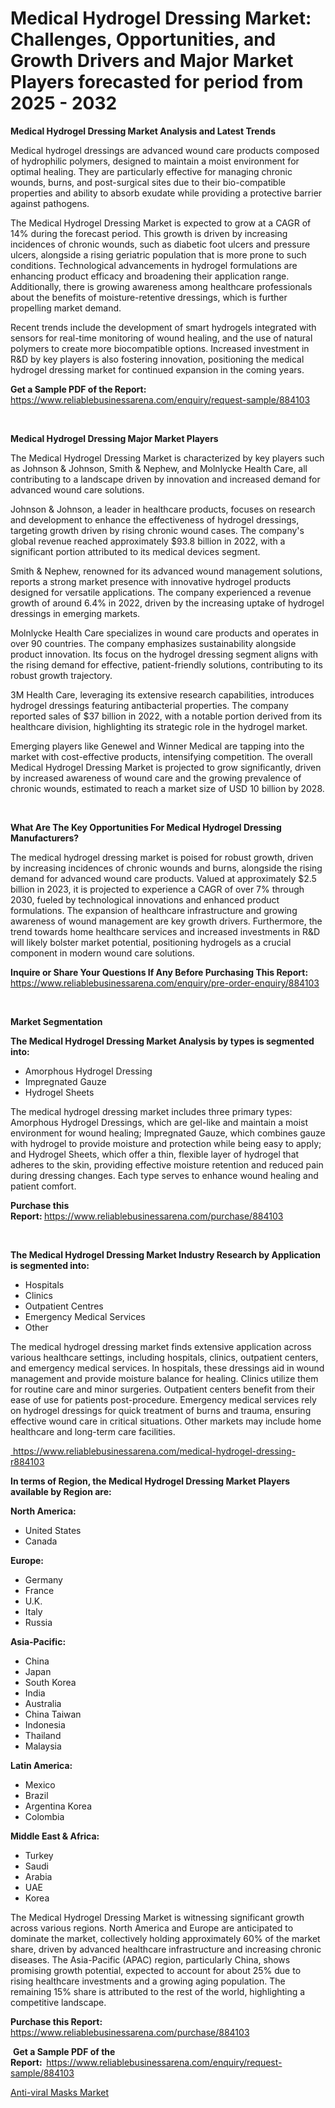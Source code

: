 <p><h1>Medical Hydrogel Dressing Market: Challenges, Opportunities, and Growth Drivers and Major Market Players forecasted for period from 2025 - 2032</h1></p><p><strong>Medical Hydrogel Dressing Market Analysis and Latest Trends</strong></p>
<p><p>Medical hydrogel dressings are advanced wound care products composed of hydrophilic polymers, designed to maintain a moist environment for optimal healing. They are particularly effective for managing chronic wounds, burns, and post-surgical sites due to their bio-compatible properties and ability to absorb exudate while providing a protective barrier against pathogens.</p><p>The Medical Hydrogel Dressing Market is expected to grow at a CAGR of 14% during the forecast period. This growth is driven by increasing incidences of chronic wounds, such as diabetic foot ulcers and pressure ulcers, alongside a rising geriatric population that is more prone to such conditions. Technological advancements in hydrogel formulations are enhancing product efficacy and broadening their application range. Additionally, there is growing awareness among healthcare professionals about the benefits of moisture-retentive dressings, which is further propelling market demand.</p><p>Recent trends include the development of smart hydrogels integrated with sensors for real-time monitoring of wound healing, and the use of natural polymers to create more biocompatible options. Increased investment in R&D by key players is also fostering innovation, positioning the medical hydrogel dressing market for continued expansion in the coming years.</p></p>
<p><strong>Get a Sample PDF of the Report:&nbsp;</strong> <a href="https://www.reliablebusinessarena.com/enquiry/request-sample/884103?utm_campaign=2294&utm_medium=2&utm_source=Github&utm_content=ia&utm_term=04032025&utm_id=medical-hydrogel-dressing">https://www.reliablebusinessarena.com/enquiry/request-sample/884103</a></p>
<p>&nbsp;</p>
<p><strong>Medical Hydrogel Dressing Major Market Players</strong></p>
<p><p>The Medical Hydrogel Dressing Market is characterized by key players such as Johnson & Johnson, Smith & Nephew, and Molnlycke Health Care, all contributing to a landscape driven by innovation and increased demand for advanced wound care solutions. </p><p>Johnson & Johnson, a leader in healthcare products, focuses on research and development to enhance the effectiveness of hydrogel dressings, targeting growth driven by rising chronic wound cases. The company's global revenue reached approximately $93.8 billion in 2022, with a significant portion attributed to its medical devices segment.</p><p>Smith & Nephew, renowned for its advanced wound management solutions, reports a strong market presence with innovative hydrogel products designed for versatile applications. The company experienced a revenue growth of around 6.4% in 2022, driven by the increasing uptake of hydrogel dressings in emerging markets.</p><p>Molnlycke Health Care specializes in wound care products and operates in over 90 countries. The company emphasizes sustainability alongside product innovation. Its focus on the hydrogel dressing segment aligns with the rising demand for effective, patient-friendly solutions, contributing to its robust growth trajectory.</p><p>3M Health Care, leveraging its extensive research capabilities, introduces hydrogel dressings featuring antibacterial properties. The company reported sales of $37 billion in 2022, with a notable portion derived from its healthcare division, highlighting its strategic role in the hydrogel market.</p><p>Emerging players like Genewel and Winner Medical are tapping into the market with cost-effective products, intensifying competition. The overall Medical Hydrogel Dressing Market is projected to grow significantly, driven by increased awareness of wound care and the growing prevalence of chronic wounds, estimated to reach a market size of USD 10 billion by 2028.</p></p>
<p>&nbsp;</p>
<p><strong>What Are The Key Opportunities For Medical Hydrogel Dressing Manufacturers?</strong></p>
<p><p>The medical hydrogel dressing market is poised for robust growth, driven by increasing incidences of chronic wounds and burns, alongside the rising demand for advanced wound care products. Valued at approximately $2.5 billion in 2023, it is projected to experience a CAGR of over 7% through 2030, fueled by technological innovations and enhanced product formulations. The expansion of healthcare infrastructure and growing awareness of wound management are key growth drivers. Furthermore, the trend towards home healthcare services and increased investments in R&D will likely bolster market potential, positioning hydrogels as a crucial component in modern wound care solutions.</p></p>
<p><strong>Inquire or Share Your Questions If Any Before Purchasing This Report:</strong> <a href="https://www.reliablebusinessarena.com/enquiry/pre-order-enquiry/884103?utm_campaign=2294&utm_medium=2&utm_source=Github&utm_content=ia&utm_term=04032025&utm_id=medical-hydrogel-dressing">https://www.reliablebusinessarena.com/enquiry/pre-order-enquiry/884103</a></p>
<p>&nbsp;</p>
<p><strong>Market Segmentation</strong></p>
<p><strong>The Medical Hydrogel Dressing Market Analysis by types is segmented into:</strong></p>
<p><ul><li>Amorphous Hydrogel Dressing</li><li>Impregnated Gauze</li><li>Hydrogel Sheets</li></ul></p>
<p><p>The medical hydrogel dressing market includes three primary types: Amorphous Hydrogel Dressings, which are gel-like and maintain a moist environment for wound healing; Impregnated Gauze, which combines gauze with hydrogel to provide moisture and protection while being easy to apply; and Hydrogel Sheets, which offer a thin, flexible layer of hydrogel that adheres to the skin, providing effective moisture retention and reduced pain during dressing changes. Each type serves to enhance wound healing and patient comfort.</p></p>
<p><strong>Purchase this Report:&nbsp;</strong><a href="https://www.reliablebusinessarena.com/purchase/884103?utm_campaign=2294&utm_medium=2&utm_source=Github&utm_content=ia&utm_term=04032025&utm_id=medical-hydrogel-dressing">https://www.reliablebusinessarena.com/purchase/884103</a></p>
<p>&nbsp;</p>
<p><strong>The Medical Hydrogel Dressing Market Industry Research by Application is segmented into:</strong></p>
<p><ul><li>Hospitals</li><li>Clinics</li><li>Outpatient Centres</li><li>Emergency Medical Services</li><li>Other</li></ul></p>
<p><p>The medical hydrogel dressing market finds extensive application across various healthcare settings, including hospitals, clinics, outpatient centers, and emergency medical services. In hospitals, these dressings aid in wound management and provide moisture balance for healing. Clinics utilize them for routine care and minor surgeries. Outpatient centers benefit from their ease of use for patients post-procedure. Emergency medical services rely on hydrogel dressings for quick treatment of burns and trauma, ensuring effective wound care in critical situations. Other markets may include home healthcare and long-term care facilities.</p></p>
<p><a href="https://www.reliablebusinessarena.com/medical-hydrogel-dressing-r884103?utm_campaign=2294&utm_medium=2&utm_source=Github&utm_content=ia&utm_term=04032025&utm_id=medical-hydrogel-dressing">&nbsp;https://www.reliablebusinessarena.com/medical-hydrogel-dressing-r884103</a></p>
<p><strong>In terms of Region, the Medical Hydrogel Dressing Market Players available by Region are:</strong></p>
<p>
    <p> <strong> North America: </strong>
        <ul>
            <li>United States</li>
            <li>Canada</li>
        </ul>
        </p> 
    <p> <strong> Europe: </strong>
        <ul>
            <li>Germany</li>
            <li>France</li>
            <li>U.K.</li>
            <li>Italy</li>
            <li>Russia</li>
        </ul>
        </p> 
    <p> <strong> Asia-Pacific: </strong>
        <ul>
            <li>China</li>
            <li>Japan</li>
            <li>South Korea</li>
            <li>India</li>
            <li>Australia</li>
            <li>China Taiwan</li>
            <li>Indonesia</li>
            <li>Thailand</li>
            <li>Malaysia</li>
        </ul>
        </p> 
    <p> <strong> Latin America: </strong>
        <ul>
            <li>Mexico</li>
            <li>Brazil</li>
            <li>Argentina Korea</li>
            <li>Colombia</li>
        </ul>
        </p> 
    <p> <strong> Middle East & Africa: </strong>
        <ul>
            <li>Turkey</li>
            <li>Saudi</li>
            <li>Arabia</li>
            <li>UAE</li>
            <li>Korea</li>
        </ul>
    </p>
    </p>
<p><p>The Medical Hydrogel Dressing Market is witnessing significant growth across various regions. North America and Europe are anticipated to dominate the market, collectively holding approximately 60% of the market share, driven by advanced healthcare infrastructure and increasing chronic diseases. The Asia-Pacific (APAC) region, particularly China, shows promising growth potential, expected to account for about 25% due to rising healthcare investments and a growing aging population. The remaining 15% share is attributed to the rest of the world, highlighting a competitive landscape.</p></p>
<p><strong>Purchase this Report: </strong><a href="https://www.reliablebusinessarena.com/purchase/884103?utm_campaign=2294&utm_medium=2&utm_source=Github&utm_content=ia&utm_term=04032025&utm_id=medical-hydrogel-dressing">https://www.reliablebusinessarena.com/purchase/884103</a></p>
<p>&nbsp;<strong>Get a Sample PDF of the Report:&nbsp;&nbsp;</strong><a href="https://www.reliablebusinessarena.com/enquiry/request-sample/884103?utm_campaign=2294&utm_medium=2&utm_source=Github&utm_content=ia&utm_term=04032025&utm_id=medical-hydrogel-dressing">https://www.reliablebusinessarena.com/enquiry/request-sample/884103</a></p>
<p><strong></strong></p>
<p><p><a href="https://github.com/hammelximalschid/Market-Research-Report-List-1/blob/main/anti-viral-masks-market.md?utm_campaign=2294&utm_medium=2&utm_source=Github&utm_content=ia&utm_term=04032025&utm_id=medical-hydrogel-dressing">Anti-viral Masks Market</a></p></p>